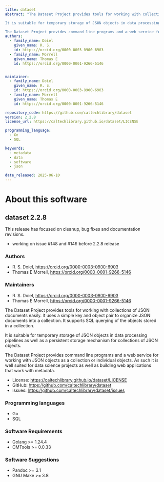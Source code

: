 ```yaml
---
title: dataset
abstract: "The Dataset Project provides tools for working with collections of JSON documents easily. It uses a simple key and object pair to organize JSON documents into a collection. It supports SQL querying of the objects stored in a collection.

It is suitable for temporary storage of JSON objects in data processing pipelines as well as a persistent storage mechanism for collections of JSON objects.

The Dataset Project provides command line programs and a web service for working with JSON objects as a collection or individual objects. As such it is well suited for data science projects as well as building web applications that work with metadata."
authors:
  - family_name: Doiel
    given_name: R. S.
    id: https://orcid.org/0000-0003-0900-6903
  - family_name: Morrell
    given_name: Thomas E
    id: https://orcid.org/0000-0001-9266-5146


maintainer:
  - family_name: Doiel
    given_name: R. S.
    id: https://orcid.org/0000-0003-0900-6903
  - family_name: Morrell
    given_name: Thomas E
    id: https://orcid.org/0000-0001-9266-5146

repository_code: https://github.com/caltechlibrary/dataset
version: 2.2.8
license_url: https://caltechlibrary.github.io/dataset/LICENSE

programming_language:
  - Go
  - SQL

keywords:
  - metadata
  - data
  - software
  - json

date_released: 2025-06-10
---
```


About this software
===================

## dataset 2.2.8

This release has focused on cleanup, bug fixes and documentation revisions.

- working on issue #148 and #149 before 2.2.8 release

### Authors

- R. S. Doiel, <https://orcid.org/0000-0003-0900-6903>
- Thomas E Morrell, <https://orcid.org/0000-0001-9266-5146>




### Maintainers

- R. S. Doiel, <https://orcid.org/0000-0003-0900-6903>
- Thomas E Morrell, <https://orcid.org/0000-0001-9266-5146>


The Dataset Project provides tools for working with collections of JSON documents easily. It uses a simple key and object pair to organize JSON documents into a collection. It supports SQL querying of the objects stored in a collection.

It is suitable for temporary storage of JSON objects in data processing pipelines as well as a persistent storage mechanism for collections of JSON objects.

The Dataset Project provides command line programs and a web service for working with JSON objects as a collection or individual objects. As such it is well suited for data science projects as well as building web applications that work with metadata.

- License: <https://caltechlibrary.github.io/dataset/LICENSE>
- GitHub: <https://github.com/caltechlibrary/dataset>
- Issues: <https://github.com/caltechlibrary/dataset/issues>

### Programming languages

- Go
- SQL




### Software Requirements

- Golang &gt;&#x3D; 1.24.4
- CMTools &gt;&#x3D; 0.0.33


### Software Suggestions

- Pandoc &gt;&#x3D; 3.1
- GNU Make &gt;&#x3D; 3.8


